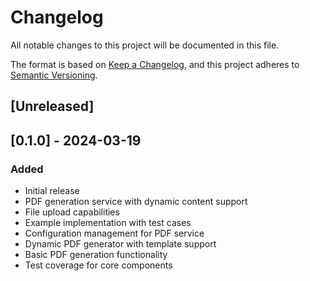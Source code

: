 # Changelog
All notable changes to this project will be documented in this file.

The format is based on [Keep a Changelog](https://keepachangelog.com/en/1.0.0/),
and this project adheres to [Semantic Versioning](https://semver.org/spec/v2.0.0.html).

## [Unreleased]

## [0.1.0] - 2024-03-19
### Added
- Initial release
- PDF generation service with dynamic content support
- File upload capabilities
- Example implementation with test cases
- Configuration management for PDF service
- Dynamic PDF generator with template support
- Basic PDF generation functionality
- Test coverage for core components 